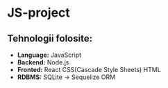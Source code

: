 # JS-project

## Tehnologii folosite:
- **Language:** JavaScript
- **Backend:**  Node.js
- **Fronted:**  React CSS(Cascade Style Sheets) HTML
- **RDBMS:** SQLite -> Sequelize ORM
